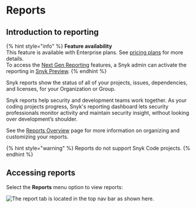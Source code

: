 # Reports

## Introduction to reporting

{% hint style="info" %}
**Feature availability**\
This feature is available with Enterprise plans. See [pricing plans](https://snyk.io/plans/) for more details.\
To access the [Next Gen Reporting](../snyk-reports/next-gen-reporting/) features, a Snyk admin can activate the reporting in [Snyk Preview](https://docs.snyk.io/features/user-and-group-management/managing-settings/snyk-preview).
{% endhint %}

Snyk reports show the status of all of your projects, issues, dependencies, and licenses, for your Organization or Group.

Snyk reports help security and development teams work together. As your coding projects progress, Snyk's reporting dashboard lets security professionals monitor activity and maintain security insight, without looking over development’s shoulder.

See the [Reports Overview](../snyk-reports/reports-overview.md) page for more information on organizing and customizing your reports.

{% hint style="warning" %}
Reports do not support Snyk Code projects.
{% endhint %}

## Accessing reports

Select the **Reports** menu option to view reports:

![The report tab is located in the top nav bar as shown here.](../../.gitbook/assets/snyk-org-report.png)
